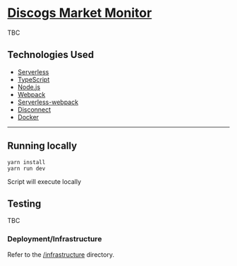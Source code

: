 # [Discogs Market Monitor](https://603.nz)

<!-- ![Build Status](TODO) -->

TBC

## Technologies Used

* [Serverless](https://github.com/serverless/serverless)
* [TypeScript](https://github.com/microsoft/typescript)
* [Node.js](https://github.com/nodejs/node)
* [Webpack](https://github.com/webpack/webpack)
* [Serverless-webpack](https://github.com/elastic-coders/serverless-webpack)
* [Disconnect](https://github.com/bartve/disconnect)
* [Docker](https://www.docker.com)

---

## Running locally

```
yarn install
yarn run dev
```

Script will execute locally

## Testing

TBC

### Deployment/Infrastructure

Refer to the [/infrastructure](./infrastructure) directory.
